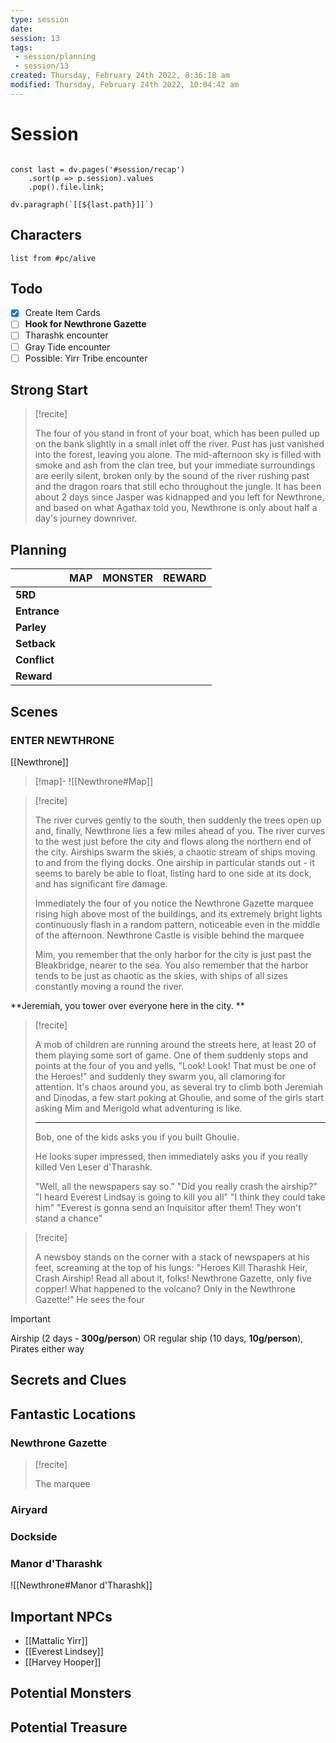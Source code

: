 ```yaml
---
type: session
date: 
session: 13
tags:
 - session/planning
 - session/13
created: Thursday, February 24th 2022, 8:36:18 am
modified: Thursday, February 24th 2022, 10:04:42 am
---
```


# Session

```dataviewjs

const last = dv.pages('#session/recap')
	.sort(p => p.session).values
	.pop().file.link;

dv.paragraph(`[[${last.path}]]`)

```

## Characters

```dataview
list from #pc/alive
```

## Todo

- [x] Create Item Cards
- [ ] **Hook for Newthrone Gazette**
- [ ] Tharashk encounter
- [ ] Gray Tide encounter
- [ ] Possible: Yirr Tribe encounter

## Strong Start

> [!recite]
> 
> The four of you stand in front of your boat, which has been pulled up on the bank slightly in a small inlet off the river. Pust has just vanished into the forest, leaving you alone. The mid-afternoon sky is filled with smoke and ash from the clan tree, but your immediate surroundings are eerily silent, broken only by the sound of the river rushing past and the dragon roars that still echo throughout the jungle. It has been about 2 days since Jasper was kidnapped and you left for Newthrone, and based on what Agathax told you, Newthrone is only about half a day's journey downriver.
> 

## Planning

|              | MAP | MONSTER | REWARD |
| ------------ | --- | ------- | ------ |
| **5RD**      |     |         |        |
| **Entrance** |     |         |        |
| **Parley**   |     |         |        |
| **Setback**  |     |         |        |
| **Conflict** |     |         |        |
| **Reward**   |     |         |        |

## Scenes

### ENTER NEWTHRONE

[[Newthrone]]

> [!map]-
> ![[Newthrone#Map]]

> [!recite]
> 
> 
> The river curves gently to the south, then suddenly the trees open up and, finally, Newthrone lies a few miles ahead of you. The river curves to the west just before the city and flows along the northern end of the city. Airships swarm the skies, a chaotic stream of ships moving to and from the flying docks. One airship in particular stands out - it seems to barely be able to float, listing hard to one side at its dock, and has significant fire damage.
> 
> Immediately the four of you notice the Newthrone Gazette marquee rising high above most of the buildings, and its extremely bright lights continuously flash in a random pattern, noticeable even in the middle of the afternoon. Newthrone Castle is visible behind the marquee
> 
> Mim, you remember that the only harbor for the city is just past the Bleakbridge, nearer to the sea. You also remember that the harbor tends to be just as chaotic as the skies, with ships of all sizes constantly moving a round the river.
> 
> 

**Jeremiah, you tower over everyone here in the city. **

> [!recite]
> 
> A mob of children are running around the streets here, at least 20 of them playing some sort of game. One of them suddenly stops and points at the four of you and yells, "Look! Look! That must be one of the Heroes!" and suddenly they swarm you, all clamoring for attention. It's chaos around you, as several try to climb both Jeremiah and Dinodas, a few start poking at Ghoulie, and some of the girls start asking Mim and Merigold what adventuring is like.
> 
> ---
> 
> Bob, one of the kids asks you if you built Ghoulie.
> 
> He looks super impressed, then immediately asks you if you really killed Ven Leser d'Tharashk.
> 
> "Well, all the newspapers say so." 
> "Did you really crash the airship?" 
> "I heard Everest Lindsay is going to kill you all" "I think they could take him" "Everest is gonna send an Inquisitor after them! They won't stand a chance"
> 

> [!recite]
> 
> A newsboy stands on the corner with a stack of newspapers at his feet, screaming at the top of his lungs: "Heroes Kill Tharashk Heir, Crash Airship! Read all about it, folks! Newthrone Gazette, only five copper! What happened to the volcano? Only in the Newthrone Gazette!" He sees the four 
> 

> [!important]
> Airship (2 days - **300g/person**) OR regular ship (10 days, **10g/person**), Pirates either way

## Secrets and Clues

## Fantastic Locations

### Newthrone Gazette

> [!recite]
> 
> The marquee
> 

### Airyard

### Dockside

### Manor d'Tharashk 
![[Newthrone#Manor d'Tharashk]]

## Important NPCs

- [[Mattalic Yirr]]
- [[Everest Lindsey]]
- [[Harvey Hooper]]

## Potential Monsters

## Potential Treasure
